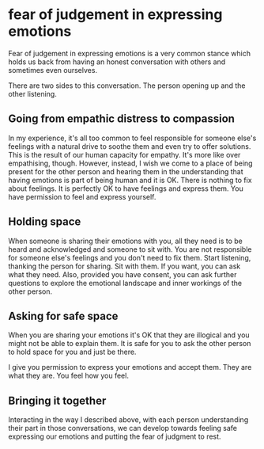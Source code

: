 # fear of judgement in expressing emotions


Fear of judgement in expressing emotions is a very common stance which holds us back from having an honest conversation with others and sometimes even ourselves.
<!--more-->
There are two sides to this conversation. The person opening up and the other listening.

## Going from empathic distress to compassion

In my experience, it's all too common to feel responsible for someone else's feelings with a natural drive to soothe them and even try to offer solutions. This is the result of our human capacity for empathy. It's more like over empathising, though. However, instead, I wish we come to a place of being present for the other person and hearing them in the understanding that having emotions is part of being human and it is OK. There is nothing to fix about feelings. It is perfectly OK to have feelings and express them. You have permission to feel and express yourself.

## Holding space

When someone is sharing their emotions with you, all they need is to be heard and acknowledged and someone to sit with. You are not responsible for someone else's feelings and you don't need to fix them. Start listening, thanking the person for sharing. Sit with them. If you want, you can ask what they need. Also, provided you have consent, you can ask further questions to explore the emotional landscape and inner workings of the other person.

## Asking for safe space

When you are sharing your emotions it's OK that they are illogical and you might not be able to explain them. It is safe for you to ask the other person to hold space for you and just be there.

I give you permission to express your emotions and accept them. They are what they are. You feel how you feel.

## Bringing it together

Interacting in the way I described above, with each person understanding their part in those conversations, we can develop towards feeling safe expressing our emotions and putting the fear of judgment to rest.

